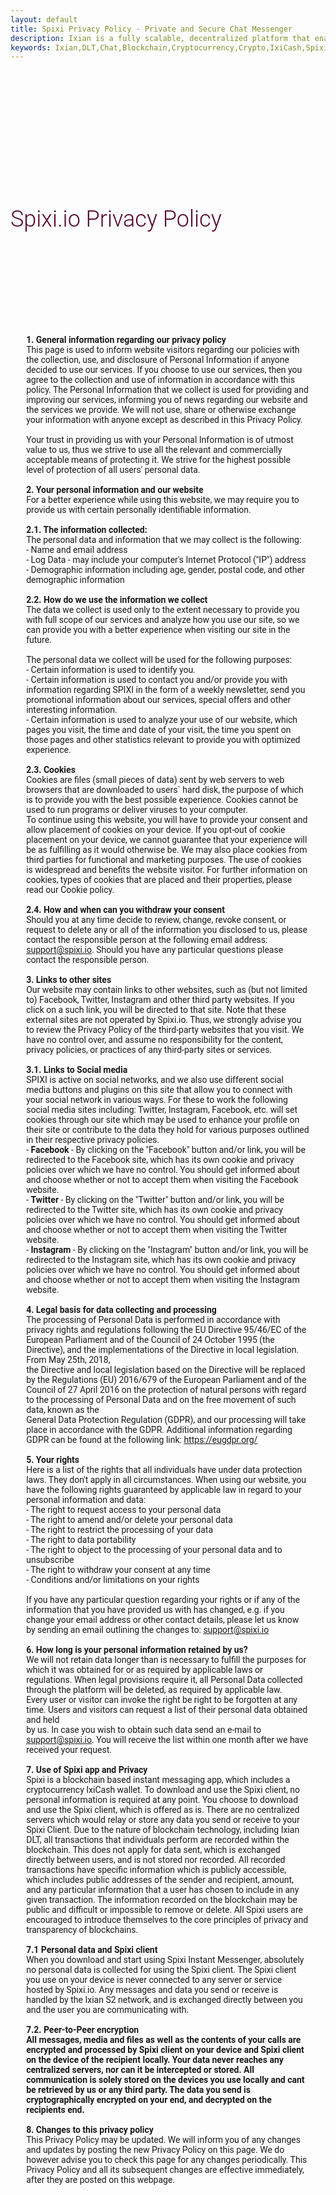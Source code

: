 ```yaml
---
layout: default
title: Spixi Privacy Policy - Private and Secure Chat Messenger
description: Ixian is a fully scalable, decentralized platform that enables encrypted data streaming and high volume of micro-transactions.
keywords: Ixian,DLT,Chat,Blockchain,Cryptocurrency,Crypto,IxiCash,Spixi
---
```

<div class="bg-success d-flex align-items-center" style="padding-bottom: 0px;background-color: transparent!important;">
    <div class="container"></div>
    <div class="container"></div>
</div>
<div class="container">
    <h1 class="text-center" style="font-family: Roboto, sans-serif;font-size: 36px;font-weight: 300;padding-top: 180px;color: #540b2e;padding-bottom: 60px;">Spixi.io Privacy Policy</h1><div class="divider"></div>
    <p style="font-weight: normal;font-family: Roboto, sans-serif;padding-top: 80px;padding-bottom: 80px;margin-left: 5%;margin-right: 5%;">
        <strong>1. General information regarding our privacy policy</strong><br>
        This page is used to inform website visitors regarding our policies with the collection, use, and disclosure of Personal Information if
        anyone decided to use our services. If you choose to use our services, then you agree to the collection and use of information in accordance with this policy. The Personal Information that we collect is used for providing and improving
        our services, informing you of news regarding our website and the services we provide. We will not use, share or otherwise exchange your information with anyone except as described in this Privacy Policy.<br><br>
        Your trust in providing
        us with your Personal Information is of utmost value to us, thus we strive to use all the relevant and commercially acceptable means of protecting it. We strive for the highest possible level of protection of all users' personal
        data.<br><br>
        <strong>2. Your personal information and our website</strong><br>
        For a better experience while using this website, we may require you to provide us with certain personally identifiable information.
        <br><br>
        <strong>2.1. The information collected:</strong><br>
        The personal data and information that we may collect is the following:<br>
        - Name and email address <br>
        - Log Data - may include your computer's Internet Protocol ("IP") address<br>
        - Demographic information including age, gender, postal code, and other demographic information <br><br>
        <strong>2.2. How do we use the information we collect</strong><br>
        The data we collect
        is used only to the extent necessary to provide you with full scope of our services and analyze how you use our site, so we can provide you with a better experience when visiting our site in the future. <br><br>
        The personal data we collect will be used for the following purposes:<br>
        - Certain information is used to identify you.<br>
        - Certain information is used to contact you and/or provide you with information regarding SPIXI in the form of a weekly newsletter, send you promotional information about our services, special offers and other interesting information.<br>
        - Certain information is used to analyze your use of our website, which pages you visit, the time and date of your visit, the time you spent on those pages and other statistics relevant to provide you with optimized experience.<br><br>
        <strong>2.3. Cookies</strong><br>
        Cookies are files (small pieces of data) sent by web servers to web browsers
        that are downloaded to users` hard disk, the purpose of which is to provide you with the best possible experience. Cookies cannot be used to run programs or deliver viruses to your computer.<br>
        To continue using this website,
        you will have to provide your consent and allow placement of cookies on your device. If you opt-out of cookie placement on your device, we cannot guarantee that your experience will be as fulfilling as it would otherwise be. We may
        also place cookies from third parties for functional and marketing purposes. The use of cookies is widespread and benefits the website visitor. For further information on cookies, types of cookies that are placed and their properties,
        please read our Cookie policy.<br><br>
        <strong>2.4. How and when can you withdraw your consent</strong><br>
        Should you at any time decide to review, change, revoke consent, or request to delete any or all of the
        information you disclosed to us, please contact the responsible person at the following email address: <a href="mailto:support@spixi.io">support@spixi.io</a>. Should you have any particular questions please contact the responsible
        person.<br><br>
        <strong>3. Links to other sites</strong><br>
        Our website may contain links to other websites, such as (but not limited to) Facebook, Twitter, Instagram and other third party websites. If you click
        on a such link, you will be directed to that site. Note that these external sites are not operated by Spixi.io. Thus, we strongly advise you to review the Privacy Policy of the third-party websites that you visit. We have no control
        over, and assume no responsibility for the content, privacy policies, or practices of any third-party sites or services.<br><br>
        <strong>3.1. Links to Social media </strong><br>
        SPIXI is active on social networks, and
        we also use different social media buttons and plugins on this site that allow you to connect with your social network in various ways. For these to work the following social media sites including: Twitter, Instagram, Facebook, etc.
        will set cookies through our site which may be used to enhance your profile on their site or contribute to the data they hold for various purposes outlined in their respective privacy policies.<br>
        - <strong>Facebook</strong> - By clicking on the "Facebook" button and/or link, you will be redirected to the Facebook site, which has its own cookie and privacy policies over which we have no control. You should get informed about and choose whether or not to accept
        them when visiting the Facebook website.<br>
        - <strong>Twitter </strong>- By clicking on the "Twitter" button and/or link, you will be redirected to the Twitter site, which has its own cookie and privacy policies over which we
        have no control. You should get informed about and choose whether or not to accept them when visiting the Twitter website.<br>
        - <strong>Instagram </strong>- By clicking on the "Instagram" button and/or link, you will be redirected
        to the Instagram site, which has its own cookie and privacy policies over which we have no control. You should get informed about and choose whether or not to accept them when visiting the Instagram website.<br><br>
        <strong>4. Legal basis for data collecting and processing</strong><br>
        The
        processing of Personal Data is performed in accordance with privacy rights and regulations following the EU Directive 95/46/EC of the European Parliament and of the Council of 24 October 1995 (the Directive), and the implementations
        of the Directive in local legislation. From May 25th, 2018,<br>
        the Directive and local legislation based on the Directive will be replaced by the Regulations (EU) 2016/679 of the European Parliament and of the Council of 27 April 2016
        on the protection of natural persons with regard to the processing of Personal Data and on the free movement of such data, known as the<br>
        General Data Protection Regulation (GDPR), and our processing will take place in accordance
        with the GDPR. Additional information regarding GDPR can be found at the following link: <a href="https://eugdpr.org/">https://eugdpr.org/</a><br><br>
        <strong>5. Your rights</strong><br>
        Here is a list of the rights
        that all individuals have under data protection laws. They don't apply in all circumstances. When using our website, you have the following rights guaranteed by applicable law in regard to your personal information and data:<br>
        - The right to request access to your personal data<br>
        - The right to amend and/or delete your personal data<br>
        - The right to restrict the processing of your data<br>
        - The right to data portability<br>
        - The right to object to the processing of your personal data and to unsubscribe<br>
        - The right to withdraw your consent at any time<br>
        - Conditions and/or limitations on your rights<br><br>
        If you have any particular question regarding your rights
        or if any of the information that you have provided us with has changed, e.g. if you change your email address or other contact details, please let us know by sending an email outlining the changes to: <a href="mailto:support@spixi.io">support@spixi.io</a><br><br>
        <strong>6. How long is your personal information retained by us?</strong><br>
        We will not retain data longer than is necessary to fulfill the purposes for which it was obtained for or as required by applicable laws or regulations. When legal provisions require it, all Personal Data collected through the platform
        will be deleted, as required by applicable law.<br>
        Every user or visitor can invoke the right be right to be forgotten at any time. Users and visitors can request a list of their personal data obtained and held<br>by us. In case you
        wish to obtain such data send an e-mail to <a href="mailto:support@spixi.io">support@spixi.io</a>. You will receive the list within one month after we have received your request. <a id="section7"></a><br><br>
        <strong>7. Use of Spixi app and Privacy</strong><br>
        Spixi is a blockchain based instant messaging app, which includes a cryptocurrency IxiCash wallet. To download and use the Spixi client, no personal information is required at any point. You choose to download and use the Spixi client, which
        is offered as is. There are no centralized servers which would relay or store any data you send or receive to your Spixi Client. Due to the nature of blockchain technology, including Ixian DLT, all transactions that individuals
        perform are recorded within the blockchain. This does not apply for data sent, which is exchanged directly between users, and is not stored nor recorded. All recorded transactions have specific information which is publicly accessible,
        which includes public addresses of the sender and recipient, amount, and any particular information that a user has chosen to include in any given transaction. The information recorded on the blockchain may be public and difficult
        or impossible to remove or delete. All Spixi users are encouraged to introduce themselves to the core principles of privacy and transparency of blockchains.<br><br>
        <strong>7.1 Personal data and Spixi client</strong><br>
        When you download and start using Spixi Instant Messenger, absolutely no personal data is collected for using the Spixi client. The Spixi client you use on your device is never connected to any server or service hosted by Spixi.io. Any
        messages and data you send or receive is handled by the Ixian S2 network, and is exchanged directly between you and the user you are communicating with.<br><br>
        <strong>7.2. Peer-to-Peer encryption</strong><br>
        <strong>All messages, media and files as well as the contents of your calls are encrypted and processed by Spixi client on your device and Spixi client on the device of the recipient locally. Your data never reaches any centralized servers, nor can it be intercepted or stored. All communication is solely stored on the devices you use locally and cant be retrieved by us or any third party. The data you send is cryptographically encrypted on your end, and decrypted on the recipients end.</strong><br><br>
        <strong>8. Changes to this privacy policy</strong><br>
        This Privacy Policy may be updated. We will inform you of any changes and updates by posting the new Privacy Policy on this page. We do however advise you to check this page for any changes periodically. This Privacy Policy and all its
        subsequent changes are effective immediately, after they are posted on this webpage.<br><br>
    </p>
</div>

